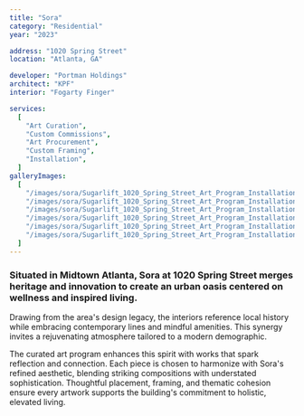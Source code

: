 ```yaml
---
title: "Sora"
category: "Residential"
year: "2023"

address: "1020 Spring Street"
location: "Atlanta, GA"

developer: "Portman Holdings"
architect: "KPF"
interior: "Fogarty Finger"

services:
  [
    "Art Curation",
    "Custom Commissions",
    "Art Procurement",
    "Custom Framing",
    "Installation",
  ]
galleryImages:
  [
    "/images/sora/Sugarlift_1020_Spring_Street_Art_Program_Installation_Photos_1.jpg",
    "/images/sora/Sugarlift_1020_Spring_Street_Art_Program_Installation_Photos_2.jpg",
    "/images/sora/Sugarlift_1020_Spring_Street_Art_Program_Installation_Photos_3.jpg",
    "/images/sora/Sugarlift_1020_Spring_Street_Art_Program_Installation_Photos_4.jpg",
    "/images/sora/Sugarlift_1020_Spring_Street_Art_Program_Installation_Photos_5.jpg",
    "/images/sora/Sugarlift_1020_Spring_Street_Art_Program_Installation_Photos_6.jpg",
  ]
---
```


### Situated in Midtown Atlanta, Sora at 1020 Spring Street merges heritage and innovation to create an urban oasis centered on wellness and inspired living.

Drawing from the area's design legacy, the interiors reference local history while embracing contemporary lines and mindful amenities. This synergy invites a rejuvenating atmosphere tailored to a modern demographic.

The curated art program enhances this spirit with works that spark reflection and connection. Each piece is chosen to harmonize with Sora's refined aesthetic, blending striking compositions with understated sophistication. Thoughtful placement, framing, and thematic cohesion ensure every artwork supports the building's commitment to holistic, elevated living.
